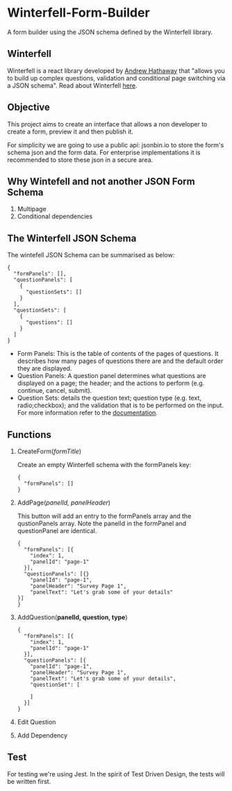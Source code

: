 # Winterfell-Form-Builder
A form builder using the JSON schema defined by the Winterfell library.

## Winterfell
Winterfell is a react library developed by [Andrew Hathaway](http://twitter.com/andrewhathaway) that "allows you to build up complex questions, validation and conditional page switching via a JSON schema".  Read about Winterfell [here](https://github.com/andrewhathaway/Winterfell).

## Objective
This project aims to create an interface that allows a non developer to create a form, preview it and then publish it.

For simplicity we are going to use a public api: jsonbin.io to store the form's schema json and the form data.  For enterprise implementations it is recommended to store these json in a secure area.

## Why Wintefell and not another JSON Form Schema
1. Multipage
1. Conditional dependencies

## The Winterfell JSON Schema
The wintefell JSON Schema can be summarised as below:

```
{
  "formPanels": [],     
  "questionPanels": [
    { 
      "questionSets": []
    }
  ],
  "questionSets": [
    {
      "questions": []
    }
  ]       
}
```

* Form Panels: This is the table of contents of the pages of questions.  It describes how many pages of questions there are and the default order they are displayed.
* Question Panels: A question panel determines what questions are displayed on a page; the header; and the actions to perform (e.g. continue, cancel, submit).
* Question Sets: details the question text; question type (e.g. text, radio;checkbox); and the validation that is to be performed on the input.
For more information refer to the [documentation](https://github.com/andrewhathaway/Winterfell).

## Functions
1. CreateForm(*formTitle*)

   Create an empty Winterfell schema with the formPanels key:
    ```
    { 
      "formPanels": []
    }
    ```
1. AddPage(*panelId, panelHeader*)

   This button will add an entry to the formPanels array and the qustionPanels array.  Note the panelId in the formPanel and questionPanel are identical.

    ```
    {
      "formPanels": [{
        "index": 1,
        "panelId": "page-1"
      }],
      "questionPanels": [{}
        "panelId": "page-1",
        "panelHeader": "Survey Page 1",
        "panelText": "Let's grab some of your details"
    }]
    }
    ``` 

3. AddQuestion(**panelId, question, type**)
    ```
    {
      "formPanels": [{
        "index": 1,
        "panelId": "page-1"
      }],
      "questionPanels": [{
        "panelId": "page-1",
        "panelHeader": "Survey Page 1",
        "panelText": "Let's grab some of your details",
        "questionSet": [
          
        ]
      }]
    }
    ``` 

4. Edit Question

5. Add Dependency

## Test
For testing we're using Jest.  In the spirit of Test Driven Design, the tests will be written first.

